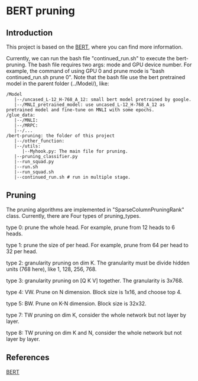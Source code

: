 BERT pruning
===
## Introduction
This project is based on the [BERT](https://github.com/google-research/bert), where you can find more information.

Currently, we can run the bash file "continued_run.sh" to execute the bert-pruning. The bash file requires two args: mode and GPU device number.
For example, the command of using GPU 0 and prune mode is "bash continued_run.sh prune 0".
Note that the bash file use the bert pretrained model in the parent folder (../Model/), like:

```
/Model
   |--/uncased_L-12_H-768_A_12: small bert model pretrained by google. 
   |--/MNLI_pretrained_model: use uncased_L-12_H-768_A_12 as pretrained model and fine-tune on MNLI with some epochs.
/glue_data: 
   |--/MNLI: 
   |--/MRPC:
   |--/...
/bert-pruning: the folder of this project
   |--/other_function:
   |--/utils:
      |--Myhook.py: The main file for pruning.
   |--pruning_classifier.py
   |--run_squad.py
   |--run.sh
   |--run_squad.sh
   |--continued_run.sh # run in multiple stage.
```

## Pruning
The pruning algorithms are implemented in "SparseColumnPruningRank" class. Currently, there are Four types of pruning_types. 

type 0: prune the whole head. For example, prune from 12 heads to 6 heads. 

type 1: prune the size of per head. For example, prune from 64 per head to 32 per head. 

type 2: granularity pruning on dim K. The granularity must be divide hidden units (768 here), like 1, 128, 256, 768. 

type 3: granularity pruning on [Q K V] together. The granularity is 3x768. 

type 4: VW. Prune on N dimension. Block size is 1x16, and choose top 4. 

type 5: BW. Prune on K-N dimension. Block size is 32x32. 

type 7: TW pruning on dim K, consider the whole network but not layer by layer.

type 8: TW pruning on dim K and N, consider the whole network but not layer by layer.



## References

[BERT](https://github.com/google-research/bert)